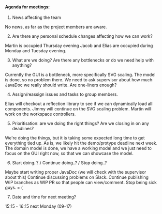 ####  Agenda for meetings:

1. News affecting the team

No news, as far as the project members are aware.

2. Are there any personal schedule changes affecting how we can work?

Martin is occupied Thursday evening
Jacob and Elias are occupied during Monday and Tuesday evening.

3. What are we doing? Are there any bottlenecks or do we need help with anything?

Currently the GUI is a bottleneck, more specifically SVG scaling. The model is done, so no problem there.
We need to ask supervisor about how much JavaDoc we really should write. Are one-liners enough? 

4. Assign/reassign issues and tasks to group members.

Elias will checkout a reflection library to see if we can dynamically load all components.
Jimmy will continue on the SVG scaling problem.
Martin will work on the workspace controllers.

5. Prioritisation: are we doing the right things? Are we closing in on any deadlines?

We're doing the things, but it is taking some expected long time to get everything tied up.
As is, we likely hit the demo/protype deadline next week.
The domain model is done, we have a working model and we just need to focus on the GUI right now, so that we can showcase the model.

6. Start doing..? / Continue doing..? / Stop doing..?

Maybe start writing proper JavaDoc (we will check with the supervisor about this)
Continue discussing problems on Slack.
Continue publishing WIP branches as WIP PR so that people can view/comment.
Stop being sick guys. = (

7. Date and time for next meeting?

15:15 - 16:15 next Monday (09-17)
